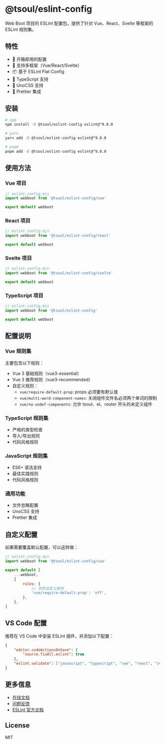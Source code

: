 # @tsoul/eslint-config

Web Boot 项目的 ESLint 配置包，提供了针对 Vue、React、Svelte 等框架的 ESLint 规则集。

## 特性

- 🎯 开箱即用的配置
- 🔄 支持多框架（Vue/React/Svelte）
- 📦 基于 ESLint Flat Config
- 🚀 TypeScript 支持
- 🎨 UnoCSS 支持
- 💅 Prettier 集成

## 安装

```bash
# npm
npm install -D @tsoul/eslint-config eslint@^9.0.0

# yarn
yarn add -D @tsoul/eslint-config eslint@^9.0.0

# pnpm
pnpm add -D @tsoul/eslint-config eslint@^9.0.0
```

## 使用方法

### Vue 项目

```javascript
// eslint.config.mjs
import webboot from '@tsoul/eslint-config/vue'

export default webboot
```

### React 项目

```javascript
// eslint.config.mjs
import webboot from '@tsoul/eslint-config/react'

export default webboot
```

### Svelte 项目

```javascript
// eslint.config.mjs
import webboot from '@tsoul/eslint-config/svelte'

export default webboot
```

### TypeScript 项目

```javascript
// eslint.config.mjs
import webboot from '@tsoul/eslint-config'

export default webboot
```

## 配置说明

### Vue 规则集

主要包含以下规则：

- Vue 3 基础规则（vue3-essential）
- Vue 3 推荐规则（vue3-recommended）
- 自定义规则：
  - `vue/require-default-prop`: props 必须要有默认值
  - `vue/multi-word-component-names`: 关闭组件文件名必须两个单词的限制
  - `vue/no-undef-components`: 允许 tsoul、el、router 开头的未定义组件

### TypeScript 规则集

- 严格的类型检查
- 导入/导出规则
- 代码风格规则

### JavaScript 规则集

- ES6+ 语法支持
- 最佳实践规则
- 代码风格规则

### 通用功能

- 文件忽略配置
- UnoCSS 支持
- Prettier 集成

## 自定义配置

如果需要覆盖默认配置，可以这样做：

```javascript
// eslint.config.mjs
import webboot from '@tsoul/eslint-config/vue'

export default [
	...webboot,
	{
		rules: {
			// 你的自定义规则
			'vue/require-default-prop': 'off',
		},
	},
]
```

## VS Code 配置

推荐在 VS Code 中安装 ESLint 插件，并添加以下配置：

```json
{
	"editor.codeActionsOnSave": {
		"source.fixAll.eslint": true
	},
	"eslint.validate": ["javascript", "typescript", "vue", "react", "svelte"]
}
```

## 更多信息

- [在线文档](https://mqyforvert.github.io/web-boot/api/eslint)
- [问题反馈](https://github.com/MQYForverT/web-boot/issues)
- [ESLint 官方文档](https://eslint.org/)

## License

MIT
